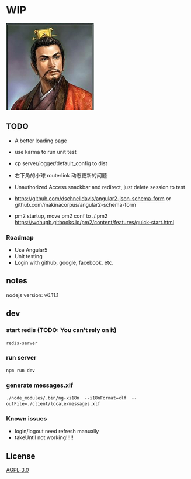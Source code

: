 # WIP

![lqbw](./lqbw刘备.jpg)

## TODO

* A better loading page

* use karma to run unit test

* cp server/logger/default_config to dist

* 右下角的小球 routerlink 动态更新的问题

* Unauthorized Access snackbar and redirect, just delete session to test

* https://github.com/dschnelldavis/angular2-json-schema-form or github.com/makinacorpus/angular2-schema-form

* pm2 startup, move pm2 conf to ./.pm2  https://wohugb.gitbooks.io/pm2/content/features/quick-start.html

### Roadmap

* Use Angular5
* Unit testing
* Login with github, google, facebook, etc.

## notes

nodejs version: v6.11.1

## dev

### start redis (TODO: You can't rely on it)

```
redis-server
```

### run server

```
npm run dev
```

### generate messages.xlf

```
./node_modules/.bin/ng-xi18n  --i18nFormat=xlf  --outFile=./client/locale/messages.xlf
```

### Known issues

* login/logout need refresh manually
* takeUntil not working!!!!!

## License

[AGPL-3.0](https://www.gnu.org/licenses/agpl-3.0.en.html)
